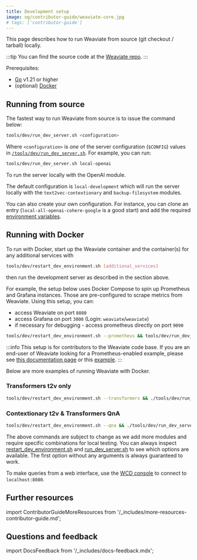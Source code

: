 ```yaml
---
title: Development setup
image: og/contributor-guide/weaviate-core.jpg
# tags: ['contributor-guide']
---
```

This page describes how to run Weaviate from source (git checkout / tarball) locally.

:::tip
You can find the source code at the [Weaviate repo](https://github.com/weaviate/weaviate/tree/master).
:::

Prerequisites:
* [Go](https://go.dev/dl/) v1.21 or higher
* (optional) [Docker](https://docs.docker.com/desktop/)

## Running from source

The fastest way to run Weaviate from source is to issue the command below:

```bash
tools/dev/run_dev_server.sh <configuration>
```

Where `<configuration>` is _one_ of the server configuration (`$CONFIG`) values in [`/tools/dev/run_dev_server.sh`](https://github.com/weaviate/weaviate/blob/master/tools/dev/run_dev_server.sh#L26). For example, you can run:
```bash
tools/dev/run_dev_server.sh local-openai
```

To run the server locally with the OpenAI module.

The default configuration is `local-development` which will run the server locally with the `text2vec-contextionary` and `backup-filesystem` modules.

You can also create your own configuration. For instance, you can clone an entry (`local-all-openai-cohere-google` is a good start) and add the required [environment variables](/deploy/configuration/env-vars/index.md).

## Running with Docker

To run with Docker, start up the Weaviate container and the container(s) for any additional services with

```bash
tools/dev/restart_dev_environment.sh [additional_services]
```

then run the development server as described in the section above.

For example, the setup below uses Docker Compose to spin up Prometheus and Grafana instances. Those are pre-configured to scrape metrics from Weaviate. Using this setup, you can:
- access Weaviate on port `8080`
- access Grafana on port `3000` (Login: `weaviate`/`weaviate`)
- if necessary for debugging -  access prometheus directly on port `9090`

```bash
tools/dev/restart_dev_environment.sh --prometheus && tools/dev/run_dev_server.sh local-no-modules
```

:::info
This setup is for contributors to the Weaviate code base. If you are an end-user of Weaviate looking for a Prometheus-enabled example, please see [this documentation page](/deploy/configuration/monitoring.md) or this [example](https://github.com/weaviate/weaviate-examples/tree/main/monitoring-prometheus-grafana).
:::

Below are more examples of running Weaviate with Docker.

### Transformers t2v only

```bash
tools/dev/restart_dev_environment.sh --transformers && ./tools/dev/run_dev_server.sh local-transformers
```

### Contextionary t2v & Transformers QnA

```bash
tools/dev/restart_dev_environment.sh --qna && ./tools/dev/run_dev_server.sh local-qna
```

The above commands are subject to change as we add more modules and require specific combinations for local testing. You can always inspect [restart_dev_environment.sh](https://github.com/weaviate/weaviate/blob/master/tools/dev/restart_dev_environment.sh) and [run_dev_server.sh](https://github.com/weaviate/weaviate/blob/master/tools/dev/run_dev_server.sh) to see which options are available. The first option without any arguments is always guaranteed to work.

To make queries from a web interface, use the [WCD console](https://console.weaviate.cloud) to connect to `localhost:8080`.

## Further resources

import ContributorGuideMoreResources from '/_includes/more-resources-contributor-guide.md';

<ContributorGuideMoreResources />

## Questions and feedback

import DocsFeedback from '/_includes/docs-feedback.mdx';

<DocsFeedback/>
